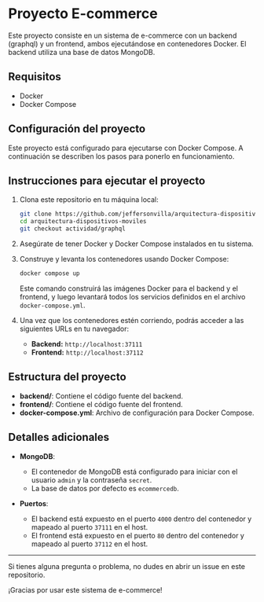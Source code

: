 # Proyecto E-commerce

Este proyecto consiste en un sistema de e-commerce con un backend (graphql) y un frontend, ambos ejecutándose en contenedores Docker. El backend utiliza una base de datos MongoDB.

## Requisitos

- Docker
- Docker Compose

## Configuración del proyecto

Este proyecto está configurado para ejecutarse con Docker Compose. A continuación se describen los pasos para ponerlo en funcionamiento.

## Instrucciones para ejecutar el proyecto

1. Clona este repositorio en tu máquina local:

    ```bash
    git clone https://github.com/jeffersonvilla/arquitectura-dispositivos-moviles.git
    cd arquitectura-dispositivos-moviles
    git checkout actividad/graphql
    ```

2. Asegúrate de tener Docker y Docker Compose instalados en tu sistema.

3. Construye y levanta los contenedores usando Docker Compose:

    ```bash
    docker compose up
    ```

    Este comando construirá las imágenes Docker para el backend y el frontend, y luego levantará todos los servicios definidos en el archivo `docker-compose.yml`.

4. Una vez que los contenedores estén corriendo, podrás acceder a las siguientes URLs en tu navegador:

    - **Backend:** `http://localhost:37111`
    - **Frontend:** `http://localhost:37112`

## Estructura del proyecto

- **backend/**: Contiene el código fuente del backend.
- **frontend/**: Contiene el código fuente del frontend.
- **docker-compose.yml**: Archivo de configuración para Docker Compose.

## Detalles adicionales

- **MongoDB**:
  - El contenedor de MongoDB está configurado para iniciar con el usuario `admin` y la contraseña `secret`.
  - La base de datos por defecto es `ecommercedb`.

- **Puertos**:
  - El backend está expuesto en el puerto `4000` dentro del contenedor y mapeado al puerto `37111` en el host.
  - El frontend está expuesto en el puerto `80` dentro del contenedor y mapeado al puerto `37112` en el host.


---

Si tienes alguna pregunta o problema, no dudes en abrir un issue en este repositorio.

¡Gracias por usar este sistema de e-commerce!
